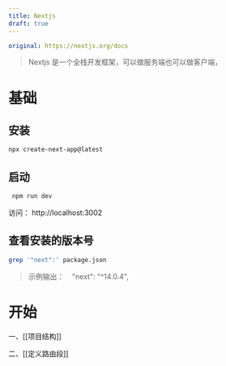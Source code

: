 ```yaml
---
title: Nextjs
draft: true
---
```

```yaml
original: https://nextjs.org/docs
```

> Nextjs 是一个全栈开发框架，可以做服务端也可以做客户端， 
# 基础

## 安装

```bash
npx create-next-app@latest
```

## 启动

```bash
 npm run dev
```

访问： http://localhost:3002

## 查看安装的版本号

```bash
grep '"next":' package.json
```

> 示例输出：    
> "next": "^14.0.4",



# 开始

一、[[项目结构]]

二、[[定义路由段]]


